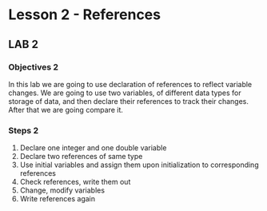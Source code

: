 # Lesson 2 - References

## LAB 2

### Objectives 2
In this lab we are going to use declaration of references to reflect variable changes. We are going to use two variables, of different data types for storage of data, and then declare their references to track their changes. After that we are going compare it.

### Steps 2
1. Declare one integer and one double variable
1. Declare two references of same type
1. Use initial variables and assign them upon initialization to corresponding references
1. Check references, write them out
1. Change, modify variables
1. Write references again
